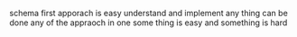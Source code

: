 schema first apporach is easy understand and implement
any thing can be done any of the appraoch in one some thing is easy and something is hard
